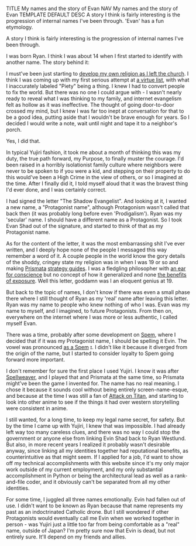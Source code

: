 TITLE My names and the story of Evan
NAV My names and the story of Evan
TEMPLATE DEFAULT
DESC A story I think is fairly interesting is the progression of internal names I've been through. 'Evan' has a fun etymology.

A story I think is fairly interesting is the progression of internal names I've been through.

I was born Ryan. I think I was about 14 when I first started to identify with another name. The story behind it:

I must've been just starting to [develop my own religion as I left the church](apostasy). I think I was coming up with my first serious attempt at [a virtue list](/protagonism/virtues), with what I inaccurately labeled "Piety" being a thing. I knew I had to convert people to fix the world. But there was no one I could argue with - I wasn't nearly ready to reveal what I was thinking to my family, and internet evangelism felt as hollow as it was ineffective. The thought of going door-to-door crossed my mind, but I knew I was far too inept at conversation for that to be a good idea, putting aside that I wouldn't be brave enough for years. So I decided I would write a note, wait until night and tape it to a neighbor's porch.

Yes, I did that.

In typical Yujiri fashion, it took me about a month of thinking this was my duty, the true path forward, my Purpose, to finally muster the courage. I'd been raised in a horribly isolationist family culture where neighbors were never to be spoken to if you were a kid, and stepping on their property to do this would've been a High Crime in the view of others, or so I imagined at the time. After I finally did it, I told myself aloud that it was the bravest thing I'd ever done, and I was certainly correct.

I had signed the letter "The Shadow Evangelist". And looking at it, I wanted a new name, a "Protagonist name", although Protagonism wasn't called that back then (it was probably long before even 'Prodigalism'). Ryan was my 'secular' name. I should have a different name as a Protagonist. So I took Evan Shad out of the signature, and started to think of that as my Protagonist name.

As for the content of the letter, it was the most embarrassing shit I've ever written, and I deeply hope none of the people I messaged this way remember a word of it. A couple people in the world know the gory details of the shoddy, cringey state my religion was in when I was 19 or so and making [Prismata](/reviews/prismata) [strategy guides](/prismata/). I was a fledgling philosopher with [an ear for conscience](/protagonism/protagonism) but no concept of how it generalized and none [the benefits of exposure](public_wisdom). Well this letter, goddamn was I an eloquent genius at 19.

But back to the topic of names, I don't know if there was even a small phase there where I still thought of Ryan as my 'real' name after leaving this letter. Ryan was my name to people who knew nothing of who I was. Evan was my name to myself, and I imagined, to future Protagonists. From then on, everywhere on the internet where I was more or less authentic, I called myself Evan.

There was a time, probably after some development on [Spem](/spem/), where I decided that if it was my Protagonist name, I should be spelling it Evin. The vowel was pronounced [as a Spem](/spem/alphabet) <spem>ɪ</spem>. I didn't like it because it diverged from the origin of the name, but I started to consider loyalty to Spem going forward more important.

I don't remember for sure the first place I used Yujiri. I know it was after [Spellweaver](/reviews/spellweaver), and I played that and Prismata at the same time, so Prismata might've been the game I invented for. The name has no real meaning. I chose it because it sounds cool without being entirely screen-name-esque, and because at the time I was still a fan of [Attack on Titan](/reviews/aot), and starting to look into other anime to see if the things it had over western storytelling were consistent in anime.

I still wanted, for a long time, to keep my legal name secret, for safety. But by the time I came up with Yujiri, I knew that was impossible. I had already left way too many careless clues, and there was no way I could stop the government or anyone else from linking Evin Shad back to Ryan Westlund. But also, in more recent years I realized it probably wasn't desirable anyway, since linking all my identities together had reputational benefits, as counterintuitive as that might seem. If I applied for a job, I'd want to show off my technical accomplishments with this website since it's my only major work outside of my current employment, and my only substantial accomplishment in Python or being the architectural lead as well as a rank-and-file coder, and it obviously can't be separated from all my other identities.

For some time, I juggled all three names emotionally. Evin had fallen out of use. I didn't want to be known as Ryan because that name represents my past as an indoctrinated Catholic drone. But I still wondered if other Protagonists would eventually call me Evin when we worked together in person - was Yujiri just a little too far from being comfortable as a "real" name, outside of Japan? I'm pretty sure now that Evin is dead, but not entirely sure. It'll depend on my friends and allies.
